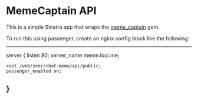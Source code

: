 MemeCaptain API
===============

This is a simple Sinatra app that wraps the [meme_captain](https://github.com/mmb/meme_captain) gem.

To run this using passenger, create an nginx config block like the following:

---
  server {
    listen 80;
    server_name meme.loqi.me;

    root /web/zenircbot-meme/api/public;
    passenger_enabled on;
  }       
---

